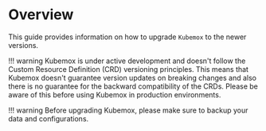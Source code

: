 # Overview

This guide provides information on how to upgrade `Kubemox` to the newer versions. 

!!! warning
    Kubemox is under active development and doesn't follow the Custom Resource Definition (CRD) versioning principles. This means that Kubemox doesn't guarantee version updates on breaking changes and also there is no guarantee for the backward compatibility of the CRDs. Please be aware of this before using Kubemox in production environments.

!!! warning
    Before upgrading Kubemox, please make sure to backup your data and configurations.